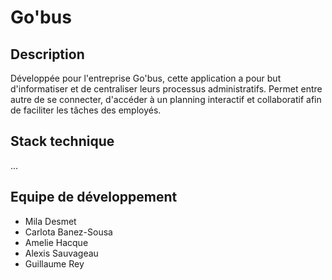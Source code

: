 # Go'bus

## Description

Développée pour l'entreprise Go'bus, cette application a pour but d'informatiser et de centraliser leurs processus administratifs. Permet entre autre de se connecter, d'accéder à un planning interactif et collaboratif afin de faciliter les tâches des employés.

## Stack technique
...

## Equipe de développement

- Mila Desmet
- Carlota Banez-Sousa
- Amelie Hacque
- Alexis Sauvageau
- Guillaume Rey